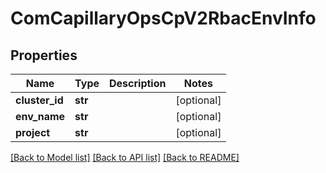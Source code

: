 # ComCapillaryOpsCpV2RbacEnvInfo

## Properties
Name | Type | Description | Notes
------------ | ------------- | ------------- | -------------
**cluster_id** | **str** |  | [optional] 
**env_name** | **str** |  | [optional] 
**project** | **str** |  | [optional] 

[[Back to Model list]](../README.md#documentation-for-models) [[Back to API list]](../README.md#documentation-for-api-endpoints) [[Back to README]](../README.md)

